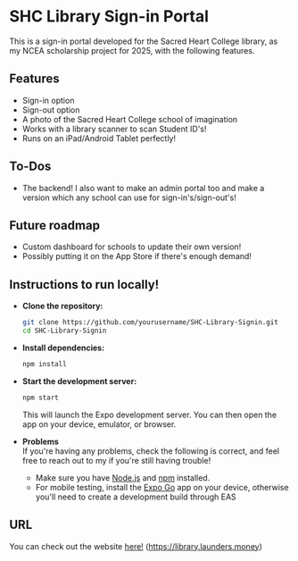 # SHC Library Sign-in Portal
This is a sign-in portal developed for the Sacred Heart College library, as my NCEA scholarship project for 2025, with the following features.

## Features
- Sign-in option
- Sign-out option
- A photo of the Sacred Heart College school of imagination
- Works with a library scanner to scan Student ID's!
- Runs on an iPad/Android Tablet perfectly!

## To-Dos
- The backend! I also want to make an admin portal too and make a version which any school can use for sign-in's/sign-out's!

## Future roadmap
- Custom dashboard for schools to update their own version!
- Possibly putting it on the App Store if there's enough demand!

## Instructions to run locally!

- **Clone the repository:**
   ```sh
   git clone https://github.com/yourusername/SHC-Library-Signin.git
   cd SHC-Library-Signin
   ```

- **Install dependencies:**
   ```sh
   npm install
   ```

- **Start the development server:**
   ```sh
   npm start
   ```
   This will launch the Expo development server. You can then open the app on your device, emulator, or browser.
- **Problems**      
If you're having any problems, check the following is correct, and feel free to reach out to my if you're still having trouble!
   - Make sure you have [Node.js](https://nodejs.org/) and [npm](https://www.npmjs.com/) installed.
   - For mobile testing, install the [Expo Go](https://expo.dev/client) app on your device, otherwise you'll need to create a development build through EAS


## URL
You can check out the website [here!](https://library.launders.money) (https://library.launders.money)